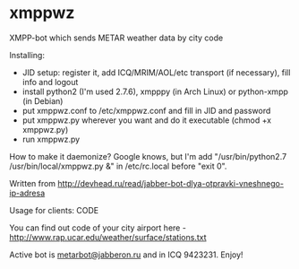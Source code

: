 xmppwz
======

XMPP-bot which sends METAR weather data by city code

Installing:
- JID setup: register it, add ICQ/MRIM/AOL/etc transport (if necessary), fill info and logout
- install python2 (I'm used 2.7.6), xmpppy (in Arch Linux) or python-xmpp (in Debian)
- put xmppwz.conf to /etc/xmppwz.conf and fill in JID and password
- put xmppwz.py wherever you want and do it executable (chmod +x xmppwz.py)
- run xmppwz.py

How to make it daemonize? Google knows, but I'm add "/usr/bin/python2.7 /usr/bin/local/xmppwz.py &" in /etc/rc.local before "exit 0".

Written from http://devhead.ru/read/jabber-bot-dlya-otpravki-vneshnego-ip-adresa

Usage for clients: CODE

You can find out code of your city airport here - http://www.rap.ucar.edu/weather/surface/stations.txt

Active bot is metarbot@jabberon.ru and in ICQ 9423231. Enjoy!

